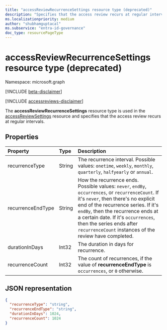 ```yaml
---
title: "accessReviewRecurrenceSettings resource type (deprecated)"
description: "Specifies that the access review recurs at regular intervals."
ms.localizationpriority: medium
author: "shubhamguptacal"
ms.subservice: "entra-id-governance"
doc_type: resourcePageType
---
```


# accessReviewRecurrenceSettings resource type (deprecated)

Namespace: microsoft.graph

[!INCLUDE [beta-disclaimer](../../includes/beta-disclaimer.md)]

[!INCLUDE [accessreviews-disclaimer](../../includes/accessreviews-disclaimer.md)]

The **accessReviewRecurrenceSettings** resource type is used in the [accessReviewSettings](accessreviewsettings.md) resource and specifies that the access review recurs at regular intervals.

## Properties

| Property | Type | Description |
| :------- | :--- | :---------- |
| recurrenceType | String | The recurrence interval. Possible values: `onetime`, `weekly`, `monthly`, `quarterly`, `halfyearly` or `annual`.                                                                   |
| recurrenceEndType | String | How the recurrence ends. Possible values: `never`, `endBy`, `occurrences`, or `recurrenceCount`. If it's `never`, then there's no explicit end of the recurrence series. If it's `endBy`, then the recurrence ends at a certain date. If it's `occurrences`, then the series ends after `recurrenceCount` instances of the review have completed. |
| durationInDays | Int32 | The duration in days for recurrence. |
| recurrenceCount | Int32 | The count of recurrences, if the value of **recurrenceEndType** is `occurrences`, or `0` otherwise. |

## JSON representation

<!-- {
  "blockType": "resource",
  "@odata.type": "microsoft.graph.accessReviewRecurrenceSettings"
}-->
```json
{
  "recurrenceType": "string",
  "recurrenceEndType": "string",
  "durationInDays": 1024,
  "recurrenceCount": 1024
}
```
<!-- uuid: 8fcb5dbc-d5aa-4681-8e31-b001d5168d79
2015-10-25 14:57:30 UTC -->
<!--
{
  "type": "#page.annotation",
  "description": "accessReviewRecurrenceSettings resource",
  "keywords": "",
  "section": "documentation",
  "tocPath": "",
  "suppressions": []
}
-->
